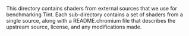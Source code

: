 This directory contains shaders from external sources that we use for
benchmarking Tint. Each sub-directory contains a set of shaders from a
single source, along with a README.chromium file that describes the
upstream source, license, and any modifications made.
